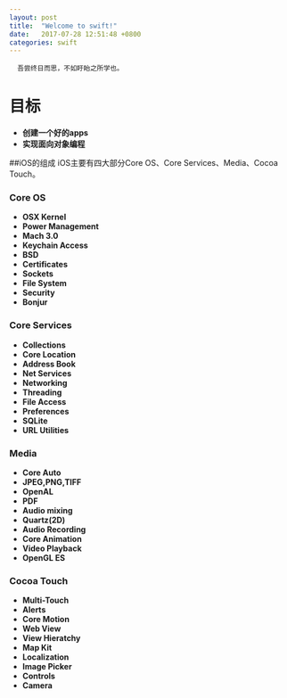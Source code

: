 ```yaml
---
layout: post
title:  "Welcome to swift!"
date:   2017-07-28 12:51:48 +0800
categories: swift
---
```

      吾尝终日而思，不如盱眙之所学也。

# 目标

- **创建一个好的apps**
- **实现面向对象编程**


##iOS的组成
   iOS主要有四大部分Core OS、Core Services、Media、Cocoa Touch。

### Core OS

- **OSX Kernel**     
- **Power Management**
- **Mach 3.0**     
- **Keychain Access**
- **BSD**     
- **Certificates**
- **Sockets**     
- **File System**
- **Security**     
- **Bonjur**

### Core Services

- **Collections**     
- **Core Location**
- **Address Book**     
- **Net Services**
- **Networking**     
- **Threading**
- **File Access**     
- **Preferences**
- **SQLite**     
- **URL Utilities**


### Media

- **Core Auto**     
- **JPEG,PNG,TIFF**
- **OpenAL**     
- **PDF**
- **Audio mixing**     
- **Quartz(2D)**
- **Audio Recording**     
- **Core Animation**
- **Video Playback**     
- **OpenGL ES**

### Cocoa Touch

- **Multi-Touch**     
- **Alerts**
- **Core Motion**     
- **Web View**
- **View Hieratchy**     
- **Map Kit**
- **Localization**     
- **Image Picker**
- **Controls**     
- **Camera**


